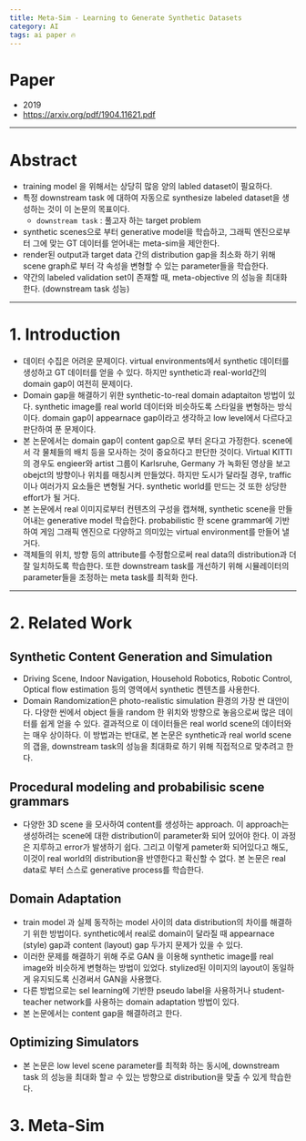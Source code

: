 ```yaml
---
title: Meta-Sim - Learning to Generate Synthetic Datasets
category: AI
tags: ai paper 🔥
---
```


<!--more-->

# Paper

- 2019
- https://arxiv.org/pdf/1904.11621.pdf

---

# Abstract

- training model 을 위해서는 상당히 많응 양의 labled dataset이 필요하다.
- 특정 downstream task 에 대하여 자동으로 synthesize labeled dataset을 생성하는 것이 이 논문의 목표이다.
    - `downstream task` : 풀고자 하는 target problem
- synthetic scenes으로 부터 generative model을 학습하고, 그래픽 엔진으로부터 그에 맞는 GT 데이터를 얻어내는 meta-sim을 제안한다.
- render된 output과 target data 간의 distribution gap을 최소화 하기 위해 scene graph로 부터 각 속성을 변형할 수 있는 parameter들을 학습한다.
- 약간의 labeled validation set이 존재할 때, meta-objective 의 성능을 최대화 한다. (downstream task 성능)

---

# 1. Introduction

- 데이터 수집은 어려운 문제이다. virtual environments에서 synthetic 데이터를 생성하고 GT 데이터를 얻을 수 있다.  하지만 synthetic과 real-world간의 domain gap이 여전히 문제이다.
- Domain gap을 해결하기 위한 synthetic-to-real domain adaptaiton 방법이 있다. synthetic image를 real world 데이터와 비슷하도록 스타일을 변형하는 방식이다. domain gap이 appearnace gap이라고 생각하고 low level에서 다르다고 판단하여 푼 문제이다.
- 본 논문에서는 domain gap이 content gap으로 부터 온다고 가정한다. scene에서 각 물체들의 배치 등을 모사하는 것이 중요하다고 판단한 것이다.  Virtual KITTI 의 경우도 engieer와 artist 그룹이 Karlsruhe, Germany 가 녹화된 영상을 보고 obejct의 방향이나 위치를 매칭시켜 만들었다. 하지만 도시가 달라질 경우, traffic이나 여러가지 요소들은 변형될 거다. synthetic world를 만드는 것 또한 상당한 effort가 될 거다.
- 본 논문에서 real 이미지로부터 컨텐츠의 구성을 캡쳐해, synthetic scene을 만들어내는 generative model 학습한다. probabilistic 한 scene grammar에 기반하여 게임 그래픽 엔진으로 다양하고 의미있는 virtual environment를 만들어 낼거다.
- 객체들의 위치, 방향 등의 attribute를 수정함으로써 real data의 distribution과 더 잘 일치하도록 학습한다. 또한 downstream task를 개선하기 위해 시뮬레이터의 parameter들을 조정하는 meta task를 최적화 한다.

---

# 2. Related Work

## Synthetic Content Generation and Simulation

- Driving Scene, Indoor Navigation, Household Robotics, Robotic Control, Optical flow estimation 등의 영역에서 synthetic 켄텐츠를 사용한다.
- Domain Randomization은 photo-realistic simulation 환경의 가장 싼 대안이다. 다양한 씬에서 object 들을 random 한 위치와 방향으로 놓음으로써 많은 데이터를 쉽게 얻을 수 있다.  결과적으로 이 데이터들은 real world scene의 데이터와는 매우 상이하다. 이 방법과는 반대로, 본 논문은 synthetic과 real world scene의 갭을, downstream task의 성능을 최대화로 하기 위해 직접적으로 맞추려고 한다.

## Procedural modeling and probabilisic scene grammars

- 다양한 3D scene 을 모사하여 content를 생성하는 approach. 이 approach는 생성하려는 scene에 대한 distribution이 parameter화 되어 있어야 한다. 이 과정은 지루하고 error가 발생하기 쉽다. 그리고 이렇게 pameter화 되어있다고 해도, 이것이 real world의 distribution을 반영한다고 확신할 수 없다. 본 논문은 real data로 부터 스스로 generative process를 학습한다.

## Domain Adaptation

- train model 과 실제 동작하는 model 사이의 data distribution의 차이를 해결하기 위한 방법이다. synthetic에서 real로 domain이 달라질 때 appearnace (style) gap과 content (layout) gap 두가지 문제가 있을 수 있다.
- 이러한 문제를 해결하기 위해 주로 GAN 을 이용해 synthetic image를 real image와 비슷하게 변형하는 방법이 있었다. stylized된 이미지의 layout이 동일하게 유지되도록 신경써서 GAN을 사용했다.
- 다른 방법으로는 sel learning에 기반한 pseudo label을 사용하거나 student-teacher network를 사용하는 domain adaptation 방법이 있다.
- 본 논문에서는 content gap을 해결하려고 한다.

## Optimizing Simulators

- 본 논문은 low level scene parameter를 최적화 하는 동시에, downstream task 의 성능을 최대화 할ㄹ 수 있는 방향으로 distribution을 맞출 수 있게 학습한다.

# 3. Meta-Sim
